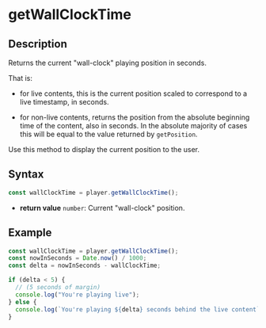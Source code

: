 # getWallClockTime

## Description

Returns the current "wall-clock" playing position in seconds.

That is:

- for live contents, this is the current position scaled to correspond to a
  live timestamp, in seconds.

- for non-live contents, returns the position from the absolute beginning time
  of the content, also in seconds. In the absolute majority of cases this will
  be equal to the value returned by `getPosition`.

Use this method to display the current position to the user.

## Syntax

```js
const wallClockTime = player.getWallClockTime();
```

  - **return value** `number`: Current "wall-clock" position.

## Example

```js
const wallClockTime = player.getWallClockTime();
const nowInSeconds = Date.now() / 1000;
const delta = nowInSeconds - wallClockTime;

if (delta < 5) {
  // (5 seconds of margin)
  console.log("You're playing live");
} else {
  console.log(`You're playing ${delta} seconds behind the live content`);
}
```
